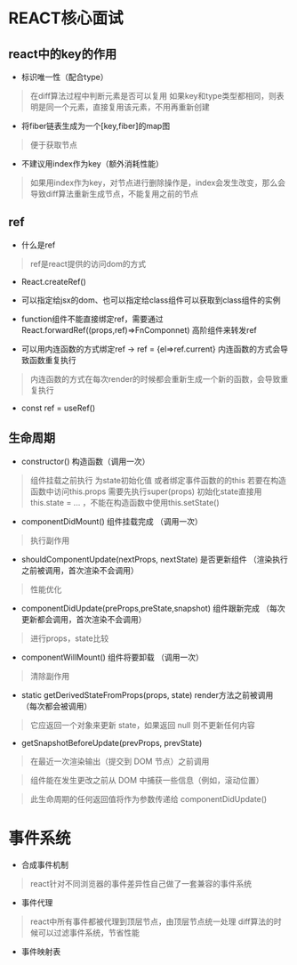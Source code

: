 

# REACT核心面试

## react中的key的作用

* 标识唯一性（配合type）

> 在diff算法过程中判断元素是否可以复用
> 如果key和type类型都相同，则表明是同一个元素，直接复用该元素，不用再重新创建

* 将fiber链表生成为一个[key,fiber]的map图

> 便于获取节点

* 不建议用index作为key（额外消耗性能）

> 如果用index作为key，对节点进行删除操作是，index会发生改变，那么会导致diff算法重新生成节点，不能复用之前的节点


## ref

* 什么是ref

> ref是react提供的访问dom的方式

* React.createRef() 

* 可以指定给jsx的dom、也可以指定给class组件可以获取到class组件的实例

* function组件不能直接绑定ref，需要通过 React.forwardRef((props,ref)=>FnComponnet) 高阶组件来转发ref

* 可以用内连函数的方式绑定ref -> ref = {el=>ref.current} 内连函数的方式会导致函数重复执行

> 内连函数的方式在每次render的时候都会重新生成一个新的函数，会导致重复执行

* const ref = useRef()  


## 生命周期

* constructor() 构造函数（调用一次）

> 组件挂载之前执行
> 为state初始化值 或者绑定事件函数的的this 
> 若要在构造函数中访问this.props 需要先执行super(props)
> 初始化state直接用this.state = ... ，不能在构造函数中使用this.setState()

* componentDidMount() 组件挂载完成 （调用一次）

> 执行副作用

* shouldComponentUpdate(nextProps, nextState) 是否更新组件 （渲染执行之前被调用，首次渲染不会调用）

> 性能优化

* componentDidUpdate(preProps,preState,snapshot) 组件跟新完成 （每次更新都会调用，首次渲染不会调用）

> 进行props，state比较

* componentWillMount() 组件将要卸载 （调用一次）

> 清除副作用

* static getDerivedStateFromProps(props, state) render方法之前被调用（每次都会被调用）

> 它应返回一个对象来更新 state，如果返回 null 则不更新任何内容

* getSnapshotBeforeUpdate(prevProps, prevState)

> 在最近一次渲染输出（提交到 DOM 节点）之前调用

> 组件能在发生更改之前从 DOM 中捕获一些信息（例如，滚动位置）

> 此生命周期的任何返回值将作为参数传递给 componentDidUpdate()


# 事件系统

* 合成事件机制

> react针对不同浏览器的事件差异性自己做了一套兼容的事件系统

* 事件代理

> react中所有事件都被代理到顶层节点，由顶层节点统一处理
> diff算法的时候可以过滤事件系统，节省性能

* 事件映射表

> 

